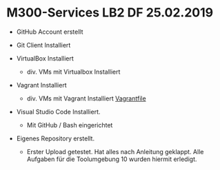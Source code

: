 # M300-Services LB2 DF 25.02.2019


- GitHub Account erstellt

- Git Client Installiert

- VirtualBox Installiert
  - div. VMs mit Virtualbox Installiert

- Vagrant Installiert
  - div. VMs mit Vagrant Installiert
[Vagrantfile](https://github.com/Kaniterror/M300-Services/blob/master/Vagrantfile)

- Visual Studio Code Installiert.
  - Mit GitHub / Bash eingerichtet

- Eigenes Repository erstellt.
    - Erster Upload getestet.
Hat alles nach Anleitung geklappt.
Alle Aufgaben für die Toolumgebung 10 wurden hiermit erledigt.
